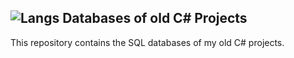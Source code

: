 ## ![Langs](https://skillicons.dev/icons?i=mysql,") Databases of old C# Projects 

This repository contains the SQL databases of my old C# projects. 
